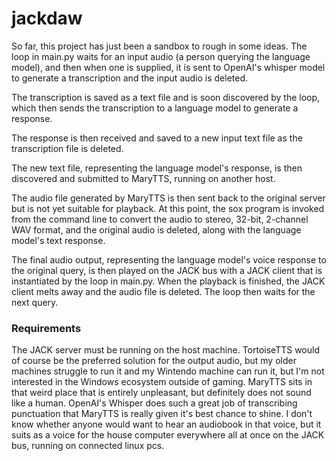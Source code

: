 # jackdaw
So far, this project has just been a sandbox to rough in some ideas. The loop in
main.py waits for an input audio (a person querying the language model), and 
then when one is supplied, it is sent to OpenAI's whisper model to generate a 
transcription and the input audio is deleted. 

The transcription is saved as a text file and is soon discovered by the loop, 
which then sends the transcription to a language model to generate a response. 

The response is then received and saved to a new input text file as the 
transcription file is deleted. 

The new text file, representing the language model's response, is then 
discovered and submitted to MaryTTS, running on another host. 

The audio file generated by MaryTTS is then sent back to the original server but 
is not yet suitable for playback. At this point, the sox program is invoked from 
the command line to convert the audio to stereo, 32-bit, 2-channel WAV format, 
and the original audio is deleted, along with the language model's text 
response. 

The final audio output, representing the language model's voice response to the 
original query, is then played on the JACK bus with a JACK client that is 
instantiated by the loop in main.py. When the playback is finished, the JACK 
client melts away and the audio file is deleted. The loop then waits for the 
next query.

### Requirements
The JACK server must be running on the host machine. TortoiseTTS would of course 
be the preferred solution for the output audio, but my older machines struggle 
to run it and my Wintendo machine can run it, but I'm not interested in the 
Windows ecosystem outside of gaming. MaryTTS sits in that weird place that is 
entirely unpleasant, but definitely does not sound like a human. OpenAI's 
Whisper does such a great job of transcribing punctuation that MaryTTS is really
given it's best chance to shine. I don't know whether anyone would want to hear 
an audiobook in that voice, but it suits as a voice for the house computer 
everywhere all at once on the JACK bus, running on connected linux pcs.